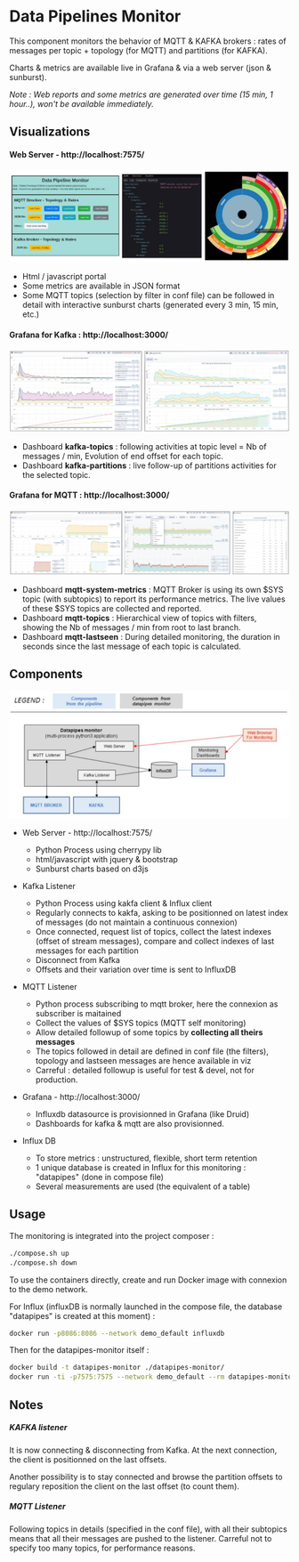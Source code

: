 # Data Pipelines Monitor
This component monitors the behavior of MQTT & KAFKA brokers : rates of messages per topic + topology (for MQTT) and partitions (for KAFKA).

Charts & metrics are available live in Grafana & via a web server (json & sunburst).

_Note : Web reports and some metrics are generated over time (15 min, 1 hour..), won't be available immediately._

## Visualizations
#### Web Server - http://localhost:7575/
![Image](./doc/screenshot-web.jpg)

* Html / javascript portal
* Some metrics are available in JSON format
* Some MQTT topics (selection by filter in conf file) can be followed in detail with interactive sunburst charts (generated every 3 min, 15 min, etc.)     

#### Grafana for Kafka : http://localhost:3000/
![Image](./doc/screenshot-kafka.jpg)

* Dashboard **kafka-topics** : following activities at topic level = Nb of messages / min, Evolution of end offset for each topic.
* Dashboard **kafka-partitions** : live follow-up of partitions activities for the selected topic. 

#### Grafana for MQTT : http://localhost:3000/
![Image](./doc/screenshot-mqtt.jpg)

* Dashboard **mqtt-system-metrics** : MQTT Broker is using its own $SYS topic (with subtopics) to report its performance metrics. The live values of these $SYS topics are collected and reported.
* Dashboard **mqtt-topics** : Hierarchical view of topics with filters, showing the Nb of messages / min from root to last branch.
* Dashboard **mqtt-lastseen** : During detailed monitoring, the duration in seconds since the last message of each topic is calculated.


## Components

![Image](./doc/components.jpg)


* Web Server - http://localhost:7575/
    * Python Process using cherrypy lib
    * html/javascript with jquery & bootstrap
    * Sunburst charts based on d3js

* Kafka Listener
    * Python Process using kakfa client & Influx client
    * Regularly connects to kakfa, asking to be positionned on latest index of messages (do not maintain a continuous connexion)
    * Once connected, request list of topics, collect the latest indexes (offset of stream messages), compare and collect indexes of last messages for each partition
    * Disconnect from Kafka
    * Offsets and their variation over time is sent to InfluxDB 

* MQTT Listener
    * Python process subscribing to mqtt broker, here the connexion as subscriber is maitained
    * Collect the values of $SYS topics (MQTT self monitoring)
    * Allow detailed followup of some topics by **collecting all theirs messages**
    * The topics followed in detail are defined in conf file (the filters), topology and lastseen messages are hence available in viz
    * Carreful : detailed followup is useful for test & devel, not for production. 

* Grafana - http://localhost:3000/
    * Influxdb datasource is provisionned in Grafana (like Druid)
    * Dashboards for kafka & mqtt are also provisionned.

* Influx DB
    * To store metrics : unstructured, flexible, short term retention
    * 1 unique database is created in Influx for this monitoring : "datapipes" (done in compose file)
    * Several measurements are used (the equivalent of a table)
 
## Usage
The monitoring is integrated into the project composer :
```bash
./compose.sh up
./compose.sh down
```

To use the containers directly, create and run Docker image with connexion to the demo network.

For Influx (influxDB is normally launched in the compose file, the database "datapipes" is created at this moment) :
```bash
docker run -p8086:8086 --network demo_default influxdb
```
Then for the datapipes-monitor itself :
```bash 	
docker build -t datapipes-monitor ./datapipes-monitor/
docker run -ti -p7575:7575 --network demo_default --rm datapipes-monitor
```
    
## Notes

##### KAFKA listener
It is now connecting & disconnecting from Kafka. At the next connection, the client is positionned on the last offsets.

Another possibility is to stay connected and browse the partition offsets to regulary reposition the client on the last offset (to count them).   

##### MQTT Listener
Following topics in details (specified in the conf file), with all their subtopics means that all their messages are pushed to the listener.
Carreful not to specify too many topics, for performance reasons.  
